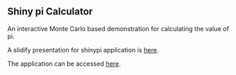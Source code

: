 ## Shiny pi Calculator

An interactive Monte Carlo based demonstration for calculating the value of pi.

A slidify presentation for shinypi application is [here](http://tanmaykm.github.io/shinypi/index.html).

The application can be accessed [here](https://tanmaykm.shinyapps.io/shinypi/).


